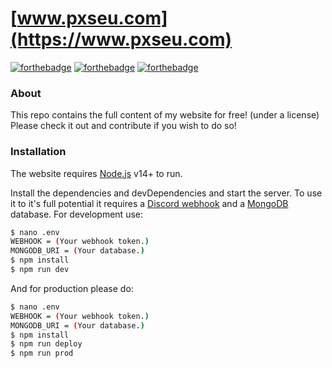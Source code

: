 # [www.pxseu.com](https://www.pxseu.com)

[![forthebadge](https://forthebadge.com/images/badges/just-plain-nasty.svg)](https://forthebadge.com)
[![forthebadge](https://forthebadge.com/images/badges/made-with-typescript.svg)](https://forthebadge.com)
[![forthebadge](https://forthebadge.com/images/badges/powered-by-black-magic.svg)](https://forthebadge.com)

### About

This repo contains the full content of my website for free! (under a license)
Please check it out and contribute if you wish to do so!

### Installation

The website requires [Node.js](https://nodejs.org/) v14+ to run.

Install the dependencies and devDependencies and start the server.
To use it to it's full potential it requires a [Discord webhook](https://support.discord.com/hc/en-us/articles/228383668-Intro-to-Webhooks) and a [MongoDB](https://www.mongodb.com/) database.
For development use:

```sh
$ nano .env
WEBHOOK = (Your webhook token.)
MONGODB_URI = (Your database.)
$ npm install
$ npm run dev
```

And for production please do:

```sh
$ nano .env
WEBHOOK = (Your webhook token.)
MONGODB_URI = (Your database.)
$ npm install
$ npm run deploy
$ npm run prod
```
